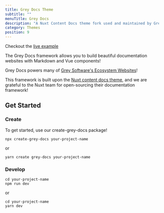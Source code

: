```yaml
---
title: Grey Docs Theme
subtitle: ""
menuTitle: Grey Docs
description: "A Nuxt Content Docs theme fork used and maintained by Grey Software!"
category: Themes
position: 9
---
```


<alert type="info">

Checkout the [live example](https://grey-docs.grey.software/)

</alert>

The Grey Docs framework allows you to build beautiful documentation websites with Markdown and Vue components!

Grey Docs powers many of [Grey Software's Ecosystem Websites](https://org.grey.software/ecosystem/)!

This framework is built upon the [Nuxt content docs theme](https://content.nuxtjs.org/themes/docs/), and we are grateful
to the Nuxt team for open-sourcing their documentation framework!

## Get Started

### Create

To get started, use our create-grey-docs package!

```
npx create-grey-docs your-project-name
```

or

```
yarn create grey-docs your-project-name
```

### Develop

```
cd your-project-name
npm run dev
```

or

```
cd your-project-name
yarn dev
```
